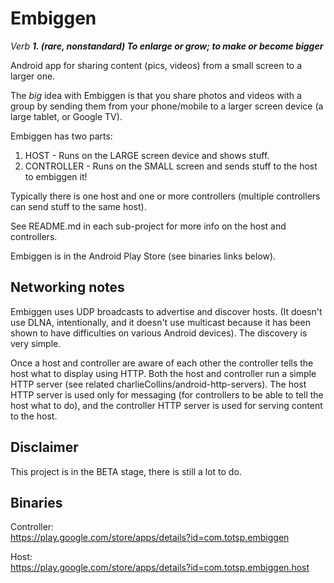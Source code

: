 Embiggen
=========

*Verb*
**_1. (rare, nonstandard) To enlarge or grow; to make or become bigger_**

Android app for sharing content (pics, videos) from a small screen to a larger one.

The *big* idea with Embiggen is that you share photos and videos with a group
by sending them from your phone/mobile to a larger screen device (a large tablet, or Google TV). 

Embiggen has two parts:   
1. HOST - Runs on the LARGE screen device and shows stuff.   
2. CONTROLLER - Runs on the SMALL screen and sends stuff to the host to embiggen it! 

Typically there is one host and one or more controllers (multiple controllers can send stuff to the same host).

See README.md in each sub-project for more info on the host and controllers. 

Embiggen is in the Android Play Store (see binaries links below). 


Networking notes
----------------
Embiggen uses UDP broadcasts to advertise and discover hosts. (It doesn't use DLNA, intentionally,
and it doesn't use multicast because it has been shown to have difficulties on various Android devices).
The discovery is very simple. 

Once a host and controller are aware of each other the controller tells the host what to display using HTTP. 
Both the host and controller run a simple HTTP server (see related charlieCollins/android-http-servers). 
The host HTTP server is used only for messaging (for controllers to be able to tell the host what to do), 
and the controller HTTP server is used for serving content to the host. 


Disclaimer
----------
This project is in the BETA stage, there is still a lot to do. 


Binaries
---------

Controller:   
https://play.google.com/store/apps/details?id=com.totsp.embiggen

Host:   
https://play.google.com/store/apps/details?id=com.totsp.embiggen.host

